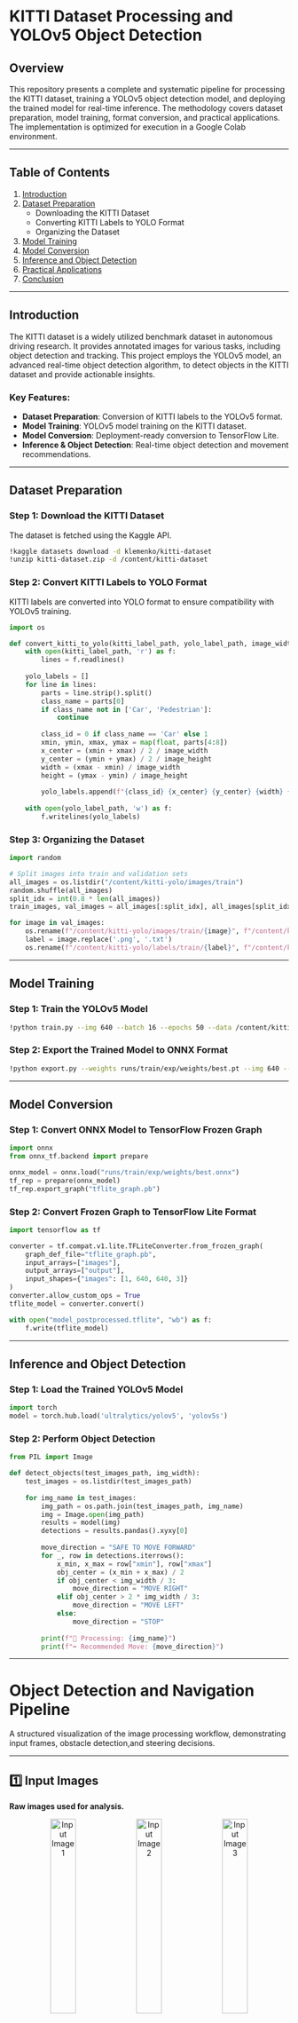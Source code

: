 # KITTI Dataset Processing and YOLOv5 Object Detection

## Overview
This repository presents a complete and systematic pipeline for processing the KITTI dataset, training a YOLOv5 object detection model, and deploying the trained model for real-time inference. The methodology covers dataset preparation, model training, format conversion, and practical applications. The implementation is optimized for execution in a Google Colab environment.

---

## Table of Contents
1. [Introduction](#introduction)
2. [Dataset Preparation](#dataset-preparation)
    - Downloading the KITTI Dataset
    - Converting KITTI Labels to YOLO Format
    - Organizing the Dataset
3. [Model Training](#model-training)
4. [Model Conversion](#model-conversion)
5. [Inference and Object Detection](#inference-and-object-detection)
6. [Practical Applications](#practical-applications)
7. [Conclusion](#conclusion)

---

## Introduction
The KITTI dataset is a widely utilized benchmark dataset in autonomous driving research. It provides annotated images for various tasks, including object detection and tracking. This project employs the YOLOv5 model, an advanced real-time object detection algorithm, to detect objects in the KITTI dataset and provide actionable insights.

### Key Features:
- **Dataset Preparation**: Conversion of KITTI labels to the YOLOv5 format.
- **Model Training**: YOLOv5 model training on the KITTI dataset.
- **Model Conversion**: Deployment-ready conversion to TensorFlow Lite.
- **Inference & Object Detection**: Real-time object detection and movement recommendations.

---

## Dataset Preparation
### Step 1: Download the KITTI Dataset
The dataset is fetched using the Kaggle API.

```bash
!kaggle datasets download -d klemenko/kitti-dataset
!unzip kitti-dataset.zip -d /content/kitti-dataset
```

### Step 2: Convert KITTI Labels to YOLO Format
KITTI labels are converted into YOLO format to ensure compatibility with YOLOv5 training.

```python
import os

def convert_kitti_to_yolo(kitti_label_path, yolo_label_path, image_width, image_height):
    with open(kitti_label_path, 'r') as f:
        lines = f.readlines()
    
    yolo_labels = []
    for line in lines:
        parts = line.strip().split()
        class_name = parts[0]
        if class_name not in ['Car', 'Pedestrian']:
            continue
        
        class_id = 0 if class_name == 'Car' else 1
        xmin, ymin, xmax, ymax = map(float, parts[4:8])
        x_center = (xmin + xmax) / 2 / image_width
        y_center = (ymin + ymax) / 2 / image_height
        width = (xmax - xmin) / image_width
        height = (ymax - ymin) / image_height
        
        yolo_labels.append(f"{class_id} {x_center} {y_center} {width} {height}\n")
    
    with open(yolo_label_path, 'w') as f:
        f.writelines(yolo_labels)
```

### Step 3: Organizing the Dataset

```python
import random

# Split images into train and validation sets
all_images = os.listdir("/content/kitti-yolo/images/train")
random.shuffle(all_images)
split_idx = int(0.8 * len(all_images))
train_images, val_images = all_images[:split_idx], all_images[split_idx:]

for image in val_images:
    os.rename(f"/content/kitti-yolo/images/train/{image}", f"/content/kitti-yolo/images/val/{image}")
    label = image.replace('.png', '.txt')
    os.rename(f"/content/kitti-yolo/labels/train/{label}", f"/content/kitti-yolo/labels/val/{label}")
```

---

## Model Training
### Step 1: Train the YOLOv5 Model

```bash
!python train.py --img 640 --batch 16 --epochs 50 --data /content/kitti-dataset/kitti.yaml --weights yolov5s.pt
```

### Step 2: Export the Trained Model to ONNX Format

```bash
!python export.py --weights runs/train/exp/weights/best.pt --img 640 --batch 1 --include onnx
```

---

## Model Conversion
### Step 1: Convert ONNX Model to TensorFlow Frozen Graph

```python
import onnx
from onnx_tf.backend import prepare

onnx_model = onnx.load("runs/train/exp/weights/best.onnx")
tf_rep = prepare(onnx_model)
tf_rep.export_graph("tflite_graph.pb")
```

### Step 2: Convert Frozen Graph to TensorFlow Lite Format

```python
import tensorflow as tf

converter = tf.compat.v1.lite.TFLiteConverter.from_frozen_graph(
    graph_def_file="tflite_graph.pb",
    input_arrays=["images"],
    output_arrays=["output"],
    input_shapes={"images": [1, 640, 640, 3]}
)
converter.allow_custom_ops = True
tflite_model = converter.convert()

with open("model_postprocessed.tflite", "wb") as f:
    f.write(tflite_model)
```

---

## Inference and Object Detection
### Step 1: Load the Trained YOLOv5 Model

```python
import torch
model = torch.hub.load('ultralytics/yolov5', 'yolov5s')
```

### Step 2: Perform Object Detection

```python
from PIL import Image

def detect_objects(test_images_path, img_width):
    test_images = os.listdir(test_images_path)
    
    for img_name in test_images:
        img_path = os.path.join(test_images_path, img_name)
        img = Image.open(img_path)
        results = model(img)
        detections = results.pandas().xyxy[0]
        
        move_direction = "SAFE TO MOVE FORWARD"
        for _, row in detections.iterrows():
            x_min, x_max = row["xmin"], row["xmax"]
            obj_center = (x_min + x_max) / 2
            if obj_center < img_width / 3:
                move_direction = "MOVE RIGHT"
            elif obj_center > 2 * img_width / 3:
                move_direction = "MOVE LEFT"
            else:
                move_direction = "STOP"
        
        print(f"🔹 Processing: {img_name}")
        print(f"➡ Recommended Move: {move_direction}")
```

---

#  Object Detection and Navigation Pipeline  

A structured visualization of the image processing workflow, demonstrating input frames, obstacle detection,and steering decisions.

---

## 1️⃣ Input Images  
**Raw images used for analysis.**  

<p align="center">
  <img src="objdet1.PNG" width="30%" alt="Input Image 1">
  <img src="objdet2.PNG" width="30%" alt="Input Image 2">
  <img src="objdet3.PNG" width="30%" alt="Input Image 3">
  <img src="objdet4.PNG" width="30%" alt="Input Image 4"> 
</p>

---

## 2️⃣ Obstacle Detection  
**Object detection using YOLOv5.**  

<p align="center">
  <img src="out1.PNG" width="30%" alt="Detection Image 1">
  <img src="out2.PNG" width="30%" alt="Detection Image 2">
  <img src="out3.PNG" width="30%" alt="Detection Image 3">
  <img src="out4.PNG" width="30%" alt="Detection Image 4">
</p>

---

## 3️⃣ Steering Directions  
**Decision-making for navigation.**  

<p align="center">
  <img src="move1.PNG" width="30%" alt="Steering Image 1">
  <img src="move2.PNG" width="30%" alt="Steering Image 2">
  <img src="move3.PNG" width="30%" alt="Steering Image 3">
  <img src="move4.PNG" width="30%" alt="Steering Image 4">  
</p>

---

This structured visualization provides a clear breakdown of the navigation process. 🚗 

## Practical Applications
- **Autonomous Vehicles**: Real-time obstacle detection and navigation.
- **Surveillance Systems**: Advanced object detection and tracking.
- **Robotics**: Enhanced environment interaction capabilities.

---

## Conclusion
This project delivers a full-stack implementation for processing the KITTI dataset, training a YOLOv5 model, and deploying it for real-time object detection. 
The trained model can be exported to TensorFlow Lite for edge-device applications, ensuring adaptability and scalability. 
The modular design allows for seamless extension to other datasets and tasks.

---

**Contributors:** Aryan   
**Contact:** aryan.231cs213@nitk.edu.in
